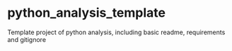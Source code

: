 # python_analysis_template
Template project of python analysis, including basic readme, requirements and gitignore
